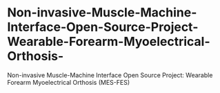 # Non-invasive-Muscle-Machine-Interface-Open-Source-Project-Wearable-Forearm-Myoelectrical-Orthosis-
Non-invasive Muscle-Machine Interface Open Source Project: Wearable Forearm Myoelectrical Orthosis (MES-FES)



